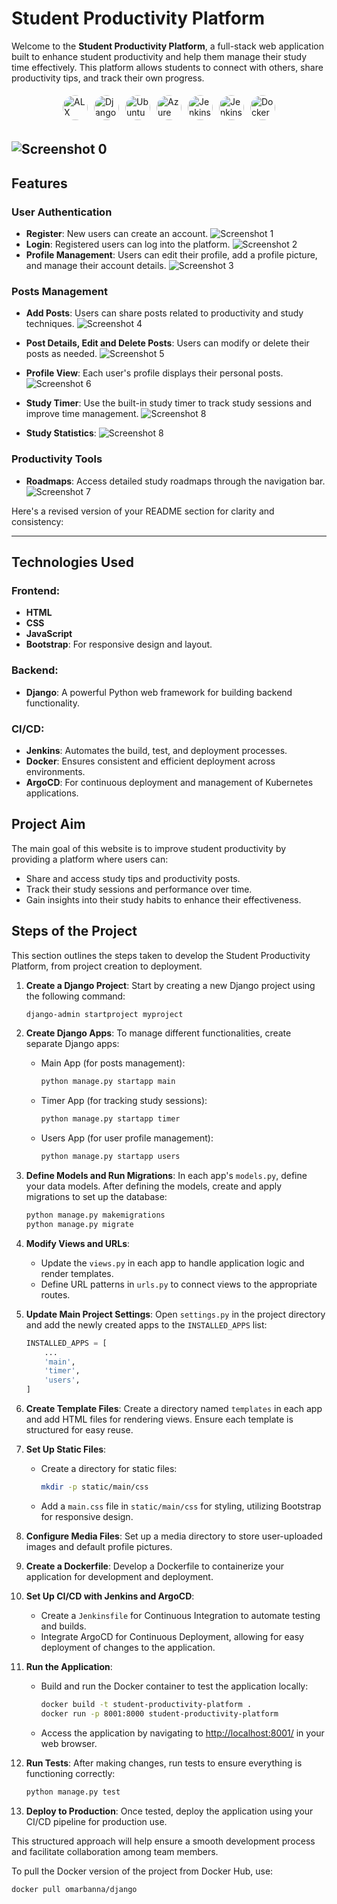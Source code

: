 # Student Productivity Platform

Welcome to the **Student Productivity Platform**, a full-stack web application built to enhance student productivity and help them manage their study time effectively. This platform allows students to connect with others, share productivity tips, and track their own progress.

<div style="display: flex; justify-content: center; align-items: center; flex-wrap: wrap;">
  <img src="icons/ALX.png" alt="ALX Icon" style="width: 40px; height: 40px; border-radius: 50%; margin: 5px;">
  <img src="icons/Django.png" alt="Django Icon" style="width: 40px; height: 40px; border-radius: 50%; margin: 5px;">
  <img src="icons/Frontend.png" alt="Ubuntu Icon" style="width: 40px; height: 40px; border-radius: 50%; margin: 5px;">
  <img src="icons/BootStrap.png" alt="Azure Icon" style="width: 40px; height: 40px; border-radius: 50%; margin: 5px;">
  <img src="icons/Sqllite.png" alt="Jenkins Icon" style="width: 40px; height: 40px; border-radius: 50%; margin: 5px;">
  <img src="icons/jenkins.png" alt="Jenkins Icon" style="width: 40px; height: 40px; border-radius: 50%; margin: 5px;">
  <img src="icons/Docker.png" alt="Docker Icon" style="width: 40px; height: 40px; border-radius: 50%; margin: 5px;">
</div>

## ![Screenshot 0](screenshots/Home.png) 

## Features

### User Authentication
- **Register**: New users can create an account.
![Screenshot 1](screenshots/Register.png)
- **Login**: Registered users can log into the platform.
![Screenshot 2](screenshots/Login.png)
- **Profile Management**: Users can edit their profile, add a profile picture, and manage their account details.
![Screenshot 3](screenshots/ProfileEdit.png)

### Posts Management
- **Add Posts**: Users can share posts related to productivity and study techniques.
![Screenshot 4](screenshots/Createpost.png)
- **Post Details, Edit and Delete Posts**: Users can modify or delete their posts as needed.
![Screenshot 5](screenshots/Edit-Delete.png)
- **Profile View**: Each user's profile displays their personal posts.
![Screenshot 6](screenshots/ProfilePosts.png)

- **Study Timer**: Use the built-in study timer to track study sessions and improve time management.
![Screenshot 8](screenshots/Timer.png)

- **Study Statistics**: 
![Screenshot 8](screenshots/TimerStat.png)

### Productivity Tools
- **Roadmaps**: Access detailed study roadmaps through the navigation bar.
![Screenshot 7](screenshots/Roadmap.png)

Here's a revised version of your README section for clarity and consistency:

---

## Technologies Used

### Frontend:
- **HTML**
- **CSS**
- **JavaScript**
- **Bootstrap**: For responsive design and layout.

### Backend:
- **Django**: A powerful Python web framework for building backend functionality.

### CI/CD:
- **Jenkins**: Automates the build, test, and deployment processes.
- **Docker**: Ensures consistent and efficient deployment across environments.
- **ArgoCD**: For continuous deployment and management of Kubernetes applications.

## Project Aim

The main goal of this website is to improve student productivity by providing a platform where users can:
- Share and access study tips and productivity posts.
- Track their study sessions and performance over time.
- Gain insights into their study habits to enhance their effectiveness.

## Steps of the Project

This section outlines the steps taken to develop the Student Productivity Platform, from project creation to deployment.

1. **Create a Django Project**:
   Start by creating a new Django project using the following command:
   ```bash
   django-admin startproject myproject
   ```

2. **Create Django Apps**:
   To manage different functionalities, create separate Django apps:
   - Main App (for posts management):
     ```bash
     python manage.py startapp main
     ```
   - Timer App (for tracking study sessions):
     ```bash
     python manage.py startapp timer
     ```
   - Users App (for user profile management):
     ```bash
     python manage.py startapp users
     ```

3. **Define Models and Run Migrations**:
   In each app's `models.py`, define your data models. After defining the models, create and apply migrations to set up the database:
   ```bash
   python manage.py makemigrations
   python manage.py migrate
   ```

4. **Modify Views and URLs**:
   - Update the `views.py` in each app to handle application logic and render templates.
   - Define URL patterns in `urls.py` to connect views to the appropriate routes.

5. **Update Main Project Settings**:
   Open `settings.py` in the project directory and add the newly created apps to the `INSTALLED_APPS` list:
   ```python
   INSTALLED_APPS = [
       ...
       'main',
       'timer',
       'users',
   ]
   ```

6. **Create Template Files**:
   Create a directory named `templates` in each app and add HTML files for rendering views. Ensure each template is structured for easy reuse.

7. **Set Up Static Files**:
   - Create a directory for static files:
     ```bash
     mkdir -p static/main/css
     ```
   - Add a `main.css` file in `static/main/css` for styling, utilizing Bootstrap for responsive design.

8. **Configure Media Files**:
   Set up a media directory to store user-uploaded images and default profile pictures.

9. **Create a Dockerfile**:
   Develop a Dockerfile to containerize your application for development and deployment.

10. **Set Up CI/CD with Jenkins and ArgoCD**:
    - Create a `Jenkinsfile` for Continuous Integration to automate testing and builds.
    - Integrate ArgoCD for Continuous Deployment, allowing for easy deployment of changes to the application.

11. **Run the Application**:
    - Build and run the Docker container to test the application locally:
      ```bash
      docker build -t student-productivity-platform .
      docker run -p 8001:8000 student-productivity-platform
      ```
    - Access the application by navigating to [http://localhost:8001/](http://localhost:8001/) in your web browser.

12. **Run Tests**:
    After making changes, run tests to ensure everything is functioning correctly:
    ```bash
    python manage.py test
    ```

13. **Deploy to Production**:
    Once tested, deploy the application using your CI/CD pipeline for production use.

This structured approach will help ensure a smooth development process and facilitate collaboration among team members.

To pull the Docker version of the project from Docker Hub, use:
```bash
docker pull omarbanna/django
```